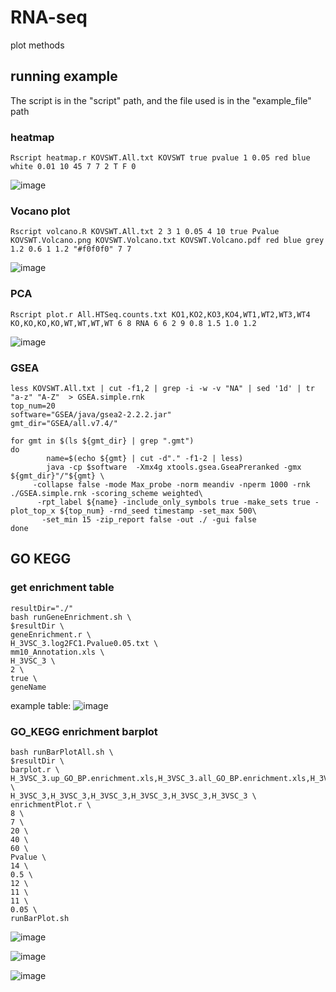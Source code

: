 # RNA-seq
plot methods

## running example
The script is in the "script" path, and the file used is in the "example_file" path
### heatmap
`Rscript heatmap.r KOVSWT.All.txt KOVSWT true pvalue 1 0.05 red blue white 0.01 10 45 7 7 2 T F 0`

![image](https://user-images.githubusercontent.com/26337757/206697924-fe12ccd1-13e4-4eac-b25c-abd83e8fdbec.png)


### Vocano plot
`Rscript volcano.R KOVSWT.All.txt 2 3 1 0.05 4 10 true Pvalue KOVSWT.Volcano.png KOVSWT.Volcano.txt KOVSWT.Volcano.pdf red blue grey 1.2 0.6 1 1.2 "#f0f0f0" 7 7`

![image](https://user-images.githubusercontent.com/26337757/206698301-ff76135f-a049-4a1a-b3f2-75e68172e3a6.png)



### PCA
`Rscript plot.r All.HTSeq.counts.txt KO1,KO2,KO3,KO4,WT1,WT2,WT3,WT4 KO,KO,KO,KO,WT,WT,WT,WT 6 8 RNA 6 6 2 9 0.8 1.5 1.0 1.2`

![image](https://user-images.githubusercontent.com/26337757/206698061-30018571-b22e-433e-8f63-380e1ea9408e.png)


### GSEA
```
less KOVSWT.All.txt | cut -f1,2 | grep -i -w -v "NA" | sed '1d' | tr "a-z" "A-Z"  > GSEA.simple.rnk
top_num=20
software="GSEA/java/gsea2-2.2.2.jar"
gmt_dir="GSEA/all.v7.4/"

for gmt in $(ls ${gmt_dir} | grep ".gmt")
do
        name=$(echo ${gmt} | cut -d"." -f1-2 | less)
        java -cp $software  -Xmx4g xtools.gsea.GseaPreranked -gmx ${gmt_dir}"/"${gmt} \
     -collapse false -mode Max_probe -norm meandiv -nperm 1000 -rnk ./GSEA.simple.rnk -scoring_scheme weighted\
      -rpt_label ${name} -include_only_symbols true -make_sets true -plot_top_x ${top_num} -rnd_seed timestamp -set_max 500\
       -set_min 15 -zip_report false -out ./ -gui false
done
```

## GO KEGG
### get enrichment table
```
resultDir="./"
bash runGeneEnrichment.sh \
$resultDir \
geneEnrichment.r \
H_3VSC_3.log2FC1.Pvalue0.05.txt \
mm10_Annotation.xls \
H_3VSC_3 \
2 \
true \
geneName
```
example table:
![image](https://user-images.githubusercontent.com/26337757/207041703-7e7f6aa9-ba43-40ea-b46f-111ff5d9101e.png)

### GO_KEGG enrichment barplot
```resultDir="./"
bash runBarPlotAll.sh \
$resultDir \
barplot.r \
H_3VSC_3.up_GO_BP.enrichment.xls,H_3VSC_3.all_GO_BP.enrichment.xls,H_3VSC_3.down_GO_BP.enrichment.xls,H_3VSC_3.down_Pathway.enrichment.xls,H_3VSC_3.up_Pathway.enrichment.xls,H_3VSC_3.all_Pathway.enrichment.xls \
H_3VSC_3,H_3VSC_3,H_3VSC_3,H_3VSC_3,H_3VSC_3,H_3VSC_3 \
enrichmentPlot.r \
8 \
7 \
20 \
40 \
60 \
Pvalue \
14 \
0.5 \
12 \
11 \
11 \
0.05 \
runBarPlot.sh

```
![image](https://user-images.githubusercontent.com/26337757/207041912-c59adec0-09c4-4223-9f55-f58e424001ab.png)

![image](https://user-images.githubusercontent.com/26337757/207041931-da93a98f-50bc-4528-8428-3d805a64dc0e.png)

![image](https://user-images.githubusercontent.com/26337757/207041949-c8e1e034-1b05-44fb-8262-79822405c0a5.png)




